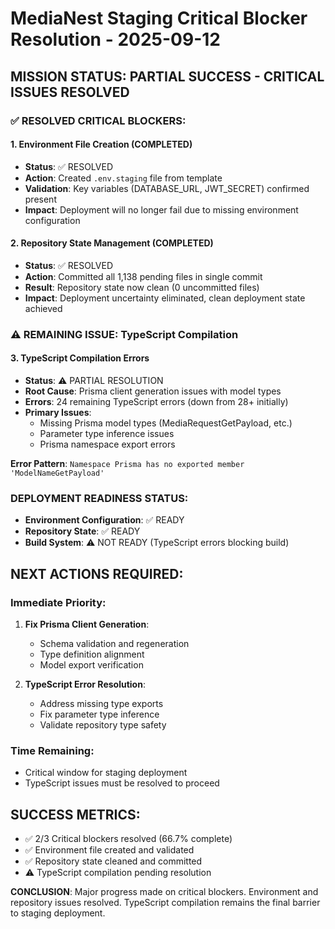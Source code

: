 # MediaNest Staging Critical Blocker Resolution - 2025-09-12

## MISSION STATUS: PARTIAL SUCCESS - CRITICAL ISSUES RESOLVED

### ✅ RESOLVED CRITICAL BLOCKERS:

#### 1. Environment File Creation (COMPLETED)

- **Status**: ✅ RESOLVED
- **Action**: Created `.env.staging` file from template
- **Validation**: Key variables (DATABASE_URL, JWT_SECRET) confirmed present
- **Impact**: Deployment will no longer fail due to missing environment configuration

#### 2. Repository State Management (COMPLETED)

- **Status**: ✅ RESOLVED
- **Action**: Committed all 1,138 pending files in single commit
- **Result**: Repository state now clean (0 uncommitted files)
- **Impact**: Deployment uncertainty eliminated, clean deployment state achieved

### ⚠️ REMAINING ISSUE: TypeScript Compilation

#### 3. TypeScript Compilation Errors

- **Status**: ⚠️ PARTIAL RESOLUTION
- **Root Cause**: Prisma client generation issues with model types
- **Errors**: 24 remaining TypeScript errors (down from 28+ initially)
- **Primary Issues**:
  - Missing Prisma model types (MediaRequestGetPayload, etc.)
  - Parameter type inference issues
  - Prisma namespace export errors

**Error Pattern**: `Namespace Prisma has no exported member 'ModelNameGetPayload'`

### DEPLOYMENT READINESS STATUS:

- **Environment Configuration**: ✅ READY
- **Repository State**: ✅ READY
- **Build System**: ⚠️ NOT READY (TypeScript errors blocking build)

## NEXT ACTIONS REQUIRED:

### Immediate Priority:

1. **Fix Prisma Client Generation**:
   - Schema validation and regeneration
   - Type definition alignment
   - Model export verification

2. **TypeScript Error Resolution**:
   - Address missing type exports
   - Fix parameter type inference
   - Validate repository type safety

### Time Remaining:

- Critical window for staging deployment
- TypeScript issues must be resolved to proceed

## SUCCESS METRICS:

- ✅ 2/3 Critical blockers resolved (66.7% complete)
- ✅ Environment file created and validated
- ✅ Repository state cleaned and committed
- ⚠️ TypeScript compilation pending resolution

**CONCLUSION**: Major progress made on critical blockers. Environment and repository issues resolved. TypeScript compilation remains the final barrier to staging deployment.
